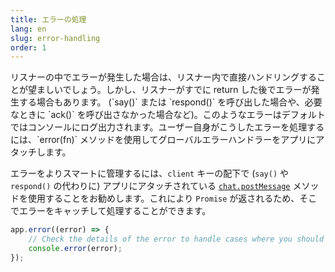 ```yaml
---
title: エラーの処理
lang: en
slug: error-handling
order: 1
---
```


<div class="section-content">
リスナーの中でエラーが発生した場合は、リスナー内で直接ハンドリングすることが望ましいでしょう。しかし、リスナーがすでに return した後でエラーが発生する場合もあります。 (`say()` または `respond()` を呼び出した場合や、必要なときに `ack()` を呼び出さなかった場合など)。このようなエラーはデフォルトではコンソールにログ出力されます。ユーザー自身がこうしたエラーを処理するには、`error(fn)` メソッドを使用してグローバルエラーハンドラーをアプリにアタッチします。

エラーをよりスマートに管理するには、`client` キーの配下で (`say()` や `respond()` の代わりに) アプリにアタッチされている [`chat.postMessage`](https://api.slack.com/methods/chat.postMessage) メソッドを使用することをお勧めします。これにより `Promise` が返されるため、そこでエラーをキャッチして処理することができます。
</div>

```javascript
app.error((error) => {
	// Check the details of the error to handle cases where you should retry sending a message or stop the app
	console.error(error);
});
```